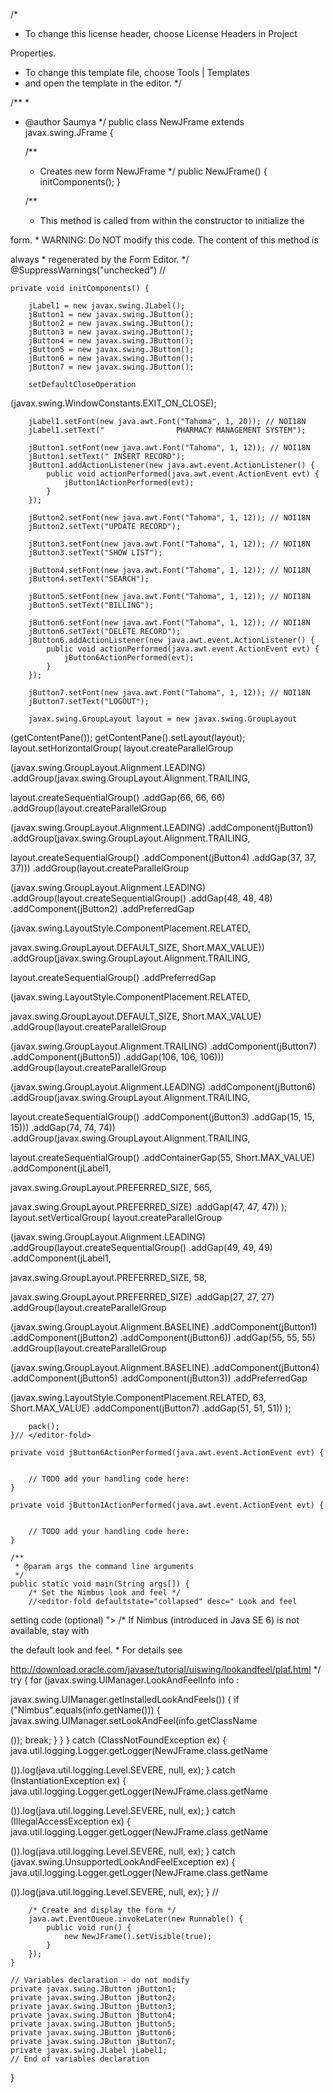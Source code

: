 /*
 * To change this license header, choose License Headers in Project 

Properties.
 * To change this template file, choose Tools | Templates
 * and open the template in the editor.
 */

/**
 *
 * @author Saumya
 */
public class NewJFrame extends javax.swing.JFrame {

    /**
     * Creates new form NewJFrame
     */
    public NewJFrame() {
        initComponents();
    }

    /**
     * This method is called from within the constructor to initialize the 

form.
     * WARNING: Do NOT modify this code. The content of this method is 

always
     * regenerated by the Form Editor.
     */
    @SuppressWarnings("unchecked")
    // <editor-fold defaultstate="collapsed" desc="Generated Code">         

                 
    private void initComponents() {

        jLabel1 = new javax.swing.JLabel();
        jButton1 = new javax.swing.JButton();
        jButton2 = new javax.swing.JButton();
        jButton3 = new javax.swing.JButton();
        jButton4 = new javax.swing.JButton();
        jButton5 = new javax.swing.JButton();
        jButton6 = new javax.swing.JButton();
        jButton7 = new javax.swing.JButton();

        setDefaultCloseOperation

(javax.swing.WindowConstants.EXIT_ON_CLOSE);

        jLabel1.setFont(new java.awt.Font("Tahoma", 1, 20)); // NOI18N
        jLabel1.setText("                PHARMACY MANAGEMENT SYSTEM");

        jButton1.setFont(new java.awt.Font("Tahoma", 1, 12)); // NOI18N
        jButton1.setText(" INSERT RECORD");
        jButton1.addActionListener(new java.awt.event.ActionListener() {
            public void actionPerformed(java.awt.event.ActionEvent evt) {
                jButton1ActionPerformed(evt);
            }
        });

        jButton2.setFont(new java.awt.Font("Tahoma", 1, 12)); // NOI18N
        jButton2.setText("UPDATE RECORD");

        jButton3.setFont(new java.awt.Font("Tahoma", 1, 12)); // NOI18N
        jButton3.setText("SHOW LIST");

        jButton4.setFont(new java.awt.Font("Tahoma", 1, 12)); // NOI18N
        jButton4.setText("SEARCH");

        jButton5.setFont(new java.awt.Font("Tahoma", 1, 12)); // NOI18N
        jButton5.setText("BILLING");

        jButton6.setFont(new java.awt.Font("Tahoma", 1, 12)); // NOI18N
        jButton6.setText("DELETE RECORD");
        jButton6.addActionListener(new java.awt.event.ActionListener() {
            public void actionPerformed(java.awt.event.ActionEvent evt) {
                jButton6ActionPerformed(evt);
            }
        });

        jButton7.setFont(new java.awt.Font("Tahoma", 1, 12)); // NOI18N
        jButton7.setText("LOGOUT");

        javax.swing.GroupLayout layout = new javax.swing.GroupLayout

(getContentPane());
        getContentPane().setLayout(layout);
        layout.setHorizontalGroup(
            layout.createParallelGroup

(javax.swing.GroupLayout.Alignment.LEADING)
            .addGroup(javax.swing.GroupLayout.Alignment.TRAILING, 

layout.createSequentialGroup()
                .addGap(66, 66, 66)
                .addGroup(layout.createParallelGroup

(javax.swing.GroupLayout.Alignment.LEADING)
                    .addComponent(jButton1)
                    .addGroup(javax.swing.GroupLayout.Alignment.TRAILING, 

layout.createSequentialGroup()
                        .addComponent(jButton4)
                        .addGap(37, 37, 37)))
                .addGroup(layout.createParallelGroup

(javax.swing.GroupLayout.Alignment.LEADING)
                    .addGroup(layout.createSequentialGroup()
                        .addGap(48, 48, 48)
                        .addComponent(jButton2)
                        .addPreferredGap

(javax.swing.LayoutStyle.ComponentPlacement.RELATED, 

javax.swing.GroupLayout.DEFAULT_SIZE, Short.MAX_VALUE))
                    .addGroup(javax.swing.GroupLayout.Alignment.TRAILING, 

layout.createSequentialGroup()
                        .addPreferredGap

(javax.swing.LayoutStyle.ComponentPlacement.RELATED, 

javax.swing.GroupLayout.DEFAULT_SIZE, Short.MAX_VALUE)
                        .addGroup(layout.createParallelGroup

(javax.swing.GroupLayout.Alignment.TRAILING)
                            .addComponent(jButton7)
                            .addComponent(jButton5))
                        .addGap(106, 106, 106)))
                .addGroup(layout.createParallelGroup

(javax.swing.GroupLayout.Alignment.LEADING)
                    .addComponent(jButton6)
                    .addGroup(javax.swing.GroupLayout.Alignment.TRAILING, 

layout.createSequentialGroup()
                        .addComponent(jButton3)
                        .addGap(15, 15, 15)))
                .addGap(74, 74, 74))
            .addGroup(javax.swing.GroupLayout.Alignment.TRAILING, 

layout.createSequentialGroup()
                .addContainerGap(55, Short.MAX_VALUE)
                .addComponent(jLabel1, 

javax.swing.GroupLayout.PREFERRED_SIZE, 565, 

javax.swing.GroupLayout.PREFERRED_SIZE)
                .addGap(47, 47, 47))
        );
        layout.setVerticalGroup(
            layout.createParallelGroup

(javax.swing.GroupLayout.Alignment.LEADING)
            .addGroup(layout.createSequentialGroup()
                .addGap(49, 49, 49)
                .addComponent(jLabel1, 

javax.swing.GroupLayout.PREFERRED_SIZE, 58, 

javax.swing.GroupLayout.PREFERRED_SIZE)
                .addGap(27, 27, 27)
                .addGroup(layout.createParallelGroup

(javax.swing.GroupLayout.Alignment.BASELINE)
                    .addComponent(jButton1)
                    .addComponent(jButton2)
                    .addComponent(jButton6))
                .addGap(55, 55, 55)
                .addGroup(layout.createParallelGroup

(javax.swing.GroupLayout.Alignment.BASELINE)
                    .addComponent(jButton4)
                    .addComponent(jButton5)
                    .addComponent(jButton3))
                .addPreferredGap

(javax.swing.LayoutStyle.ComponentPlacement.RELATED, 63, Short.MAX_VALUE)
                .addComponent(jButton7)
                .addGap(51, 51, 51))
        );

        pack();
    }// </editor-fold>                        

    private void jButton6ActionPerformed(java.awt.event.ActionEvent evt) {  

                                       
        // TODO add your handling code here:
    }                                        

    private void jButton1ActionPerformed(java.awt.event.ActionEvent evt) {  

                                       
        // TODO add your handling code here:
    }                                        

    /**
     * @param args the command line arguments
     */
    public static void main(String args[]) {
        /* Set the Nimbus look and feel */
        //<editor-fold defaultstate="collapsed" desc=" Look and feel 

setting code (optional) ">
        /* If Nimbus (introduced in Java SE 6) is not available, stay with 

the default look and feel.
         * For details see 

http://download.oracle.com/javase/tutorial/uiswing/lookandfeel/plaf.html 
         */
        try {
            for (javax.swing.UIManager.LookAndFeelInfo info : 

javax.swing.UIManager.getInstalledLookAndFeels()) {
                if ("Nimbus".equals(info.getName())) {
                    javax.swing.UIManager.setLookAndFeel(info.getClassName

());
                    break;
                }
            }
        } catch (ClassNotFoundException ex) {
            java.util.logging.Logger.getLogger(NewJFrame.class.getName

()).log(java.util.logging.Level.SEVERE, null, ex);
        } catch (InstantiationException ex) {
            java.util.logging.Logger.getLogger(NewJFrame.class.getName

()).log(java.util.logging.Level.SEVERE, null, ex);
        } catch (IllegalAccessException ex) {
            java.util.logging.Logger.getLogger(NewJFrame.class.getName

()).log(java.util.logging.Level.SEVERE, null, ex);
        } catch (javax.swing.UnsupportedLookAndFeelException ex) {
            java.util.logging.Logger.getLogger(NewJFrame.class.getName

()).log(java.util.logging.Level.SEVERE, null, ex);
        }
        //</editor-fold>

        /* Create and display the form */
        java.awt.EventQueue.invokeLater(new Runnable() {
            public void run() {
                new NewJFrame().setVisible(true);
            }
        });
    }

    // Variables declaration - do not modify                     
    private javax.swing.JButton jButton1;
    private javax.swing.JButton jButton2;
    private javax.swing.JButton jButton3;
    private javax.swing.JButton jButton4;
    private javax.swing.JButton jButton5;
    private javax.swing.JButton jButton6;
    private javax.swing.JButton jButton7;
    private javax.swing.JLabel jLabel1;
    // End of variables declaration                   
}
